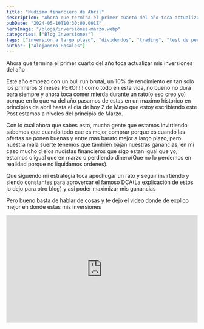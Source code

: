 ```yaml
---
title: "Nudismo financiero de Abril"
description: "Ahora que termina el primer cuarto del año toca actualizar mis inversiones del año"
pubDate: "2024-05-10T10:30:00.001Z"
heroImage: "/blogs/inversiones-marzo.webp"
categories: ["Blog Inversiones"]
tags: ["inversión a largo plazo", "dividendos", "trading", "test de perfil de inversor", "estrategias de inversión", "análisis de mercado", "comunidad de inversores"]
author: ["Alejandro Rosales"]
---
```


Ahora que termina el primer cuarto del año toca actualizar mis inversiones del año

Este año empezo con un bull run brutal, un 10% de rendimiento en tan solo los primeros 3 meses PERO!!!!! como todo en esta vida, no bueno no dura para siempre y ahora toca comer mierda durante un rato(o eso creo yo) porque en lo que va del año pasamos de estas en un maximo historico en principios de abril hasta el día de hoy 2 de Mayo que estoy escribiendo este Post estamos a niveles del principio de Marzo.

Con lo cual ahora que sabes esto, mucha gente que estamos invirtiendo sabemos que cuando todo cae es mejor comprar porque es cuando las ofertas se ponen buenas y entre mas barato mejor a largo plazo, pero nuestra mala suerte tenemos que también bajan nuestras ganancias, en mi caso mucho d elos nudistas financieros que sigo estan igual que yo, estamos o igual que en marzo o perdiendo dinero(Que no lo perdemos en realidad porque no liquidamos ordenes).

Que siguendo mi estrategia toca apechugar un rato y seguir invirtiendo y siendo constantes para aprovercar el famoso DCA(La explicación de estos lo dejo para otro blog) y así poder maximizar mis ganancias 

Pero bueno basta de hablar de cosas y te dejo el video donde de explico mejor en donde estas mis inversiones

<div class="iframe-container" style="position: relative; width: 100%; height: 0; padding-bottom: 56.25%; overflow: hidden;">
  <iframe width="560" height="315" src="https://www.youtube.com/embed/pdhzDAHW9_0?si=1YcH33U1IU7B0o0_" title="YouTube video player" frameborder="0" allow="accelerometer; autoplay; clipboard-write; encrypted-media; gyroscope; picture-in-picture; web-share" allowfullscreen style="position: absolute; top: 0; left: 0; width: 100%; height: 100%; border: none;"></iframe>
</div>
